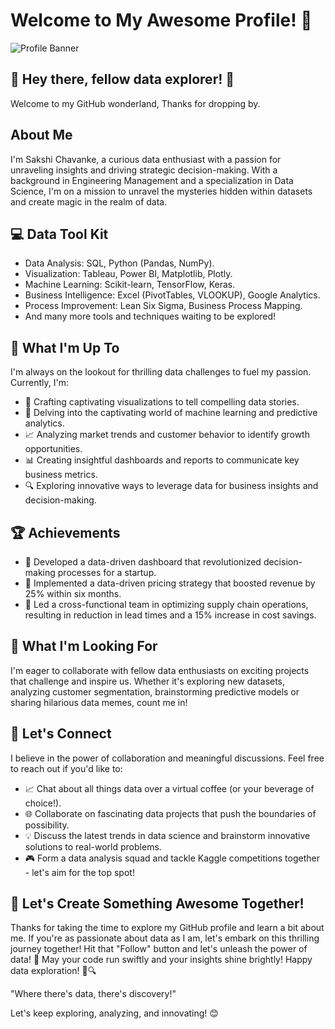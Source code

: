 # Welcome to My Awesome Profile! 🚀

![Profile Banner](./github/your-header-image-name.png)



##  👋 Hey there, fellow data explorer! 🚀

Welcome to my GitHub wonderland, Thanks for dropping by.

## About Me

I'm Sakshi Chavanke, a curious data enthusiast with a passion for unraveling insights and driving strategic decision-making. With a background in Engineering Management and a specialization in Data Science, I'm on a mission to unravel the mysteries hidden within datasets and create magic in the realm of data.

## 💻 Data Tool Kit

- Data Analysis: SQL, Python (Pandas, NumPy).
- Visualization: Tableau, Power BI, Matplotlib, Plotly.
- Machine Learning: Scikit-learn, TensorFlow, Keras.
- Business Intelligence: Excel (PivotTables, VLOOKUP), Google Analytics.
- Process Improvement: Lean Six Sigma, Business Process Mapping.
- And many more tools and techniques waiting to be explored!

## 🚀 What I'm Up To

I'm always on the lookout for thrilling data challenges to fuel my passion. Currently, I'm:
- 🔄  Crafting captivating visualizations to tell compelling data stories.
- 🤖 Delving into the captivating world of machine learning and predictive analytics. 
- 📈 Analyzing market trends and customer behavior to identify growth opportunities.
- 📊 Creating insightful dashboards and reports to communicate key business metrics.
- 🔍 Exploring innovative ways to leverage data for business insights and decision-making.


## 🏆 Achievements

- 🥇 Developed a data-driven dashboard that revolutionized decision-making processes for a startup.
- 🏅 Implemented a data-driven pricing strategy that boosted revenue by 25% within six months.
- 📝 Led a cross-functional team in optimizing supply chain operations, resulting in reduction in lead times and a 15% increase in cost savings.

## 🔮 What I'm Looking For

I'm eager to collaborate with fellow data enthusiasts on exciting projects that challenge and inspire us. Whether it's exploring new datasets, analyzing customer segmentation, brainstorming predictive models or sharing hilarious data memes, count me in!

## 🤝 Let's Connect

I believe in the power of collaboration and meaningful discussions. Feel free to reach out if you'd like to:
- 📈 Chat about all things data over a virtual coffee (or your beverage of choice!).
- 🌐 Collaborate on fascinating data projects that push the boundaries of possibility.
- 💡 Discuss the latest trends in data science and brainstorm innovative solutions to real-world problems.
- 🎮 Form a data analysis squad and tackle Kaggle competitions together - let's aim for the top spot!

## 🎉 Let's Create Something Awesome Together!

Thanks for taking the time to explore my GitHub profile and learn a bit about me. If you're as passionate about data as I am, let's embark on this thrilling journey together! Hit that "Follow" button and let's unleash the power of data! 💫
May your code run swiftly and your insights shine brightly! Happy data exploration! 🚀🔍

"Where there's data, there's discovery!"

Let's keep exploring, analyzing, and innovating! 😊

